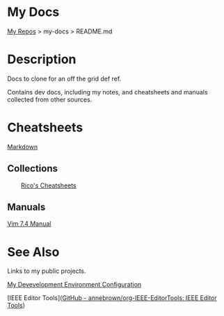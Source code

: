 # My Docs

[My Repos](https://github.com/annebrown/?tab=repositories) > my-docs > README.md

# Description

Docs to clone for an off the grid def ref.

Contains dev docs, including my notes, and cheatsheets and manuals collected from other sources.

# Cheatsheets

[Markdown](./markdown/Index.md)

## Collections

        [Rico's Cheatsheets](https://devhints.io/)    

## Manuals

[Vim 7.4 Manual](./vim/VimManual.pdf)

# See Also

Links to my public projects.

[My Devevelopment Environment Configuration](https://github.com/annebrown/my-conf.git)

[IEEE Editor Tools]([GitHub - annebrown/org-IEEE-EditorTools: IEEE Editor Tools](https://github.com/annebrown/org-IEEE-EditorTools))
